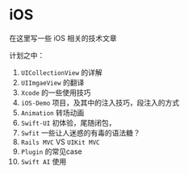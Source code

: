 # iOS

在这里写一些 iOS 相关的技术文章

计划之中：
1. `UICollectionView` 的详解
2. `UIImgaeView` 的翻译
3. `Xcode` 的一些使用技巧
4. `iOS-Demo` 项目，及其中的注入技巧，段注入的方式
5. `Animation` 转场动画
6. `Swift-UI` 初体验，尾随闭包，
7. `Swfit` 一些让人迷惑的有毒的语法糖？
8. `Rails MVC` VS `UIKit MVC`
9. `Plugin` 的常见case
10. `Swift AI` 使用
